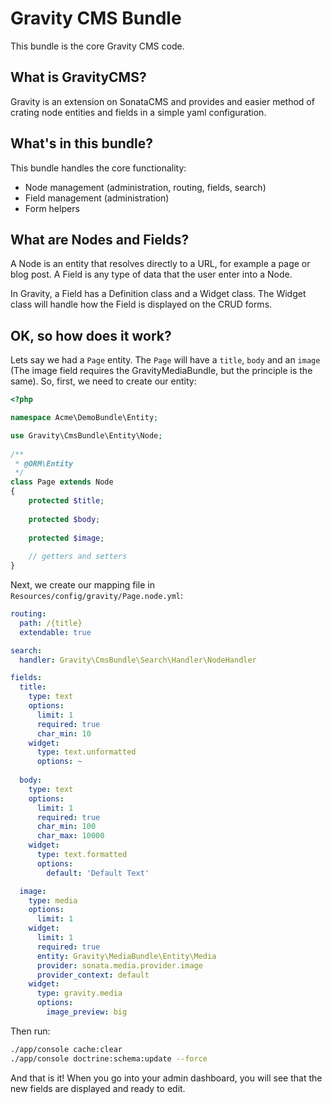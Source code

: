 Gravity CMS Bundle
==================

This bundle is the core Gravity CMS code.

## What is GravityCMS?
Gravity is an extension on SonataCMS and provides and easier method of crating node entities and fields in a simple
yaml configuration.

## What's in this bundle?
This bundle handles the core functionality:
- Node management (administration, routing, fields, search)
- Field management (administration)
- Form helpers

## What are Nodes and Fields?
A Node is an entity that resolves directly to a URL, for example a page or blog post.
A Field is any type of data that the user enter into a Node.

In Gravity, a Field has a Definition class and a Widget class. The Widget class will handle how the Field is displayed
on the CRUD forms.

## OK, so how does it work?
Lets say we had a `Page` entity. The `Page` will have a `title`, `body` and an `image` (The image field requires the
GravityMediaBundle, but the principle is the same). So, first, we need to create our entity:

```php
<?php

namespace Acme\DemoBundle\Entity;

use Gravity\CmsBundle\Entity\Node;    
    
/**
 * @ORM\Entity
 */
class Page extends Node 
{
    protected $title;
    
    protected $body;
    
    protected $image;
    
    // getters and setters
}
```

Next, we create our mapping file in `Resources/config/gravity/Page.node.yml`:

```yml
routing:
  path: /{title}
  extendable: true

search:
  handler: Gravity\CmsBundle\Search\Handler\NodeHandler

fields:
  title:  
    type: text
    options: 
      limit: 1
      required: true
      char_min: 10
    widget:
      type: text.unformatted
      options: ~
      
  body:
    type: text
    options:
      limit: 1
      required: true
      char_min: 100
      char_max: 10000
    widget:
      type: text.formatted
      options:
        default: 'Default Text'

  image:
    type: media
    options:
      limit: 1
    widget:
      limit: 1
      required: true
      entity: Gravity\MediaBundle\Entity\Media
      provider: sonata.media.provider.image
      provider_context: default
    widget:
      type: gravity.media
      options:
        image_preview: big
```

Then run:
```bash
./app/console cache:clear
./app/console doctrine:schema:update --force
```

And that is it! When you go into your admin dashboard, you will see that the new fields are displayed and ready to edit.
